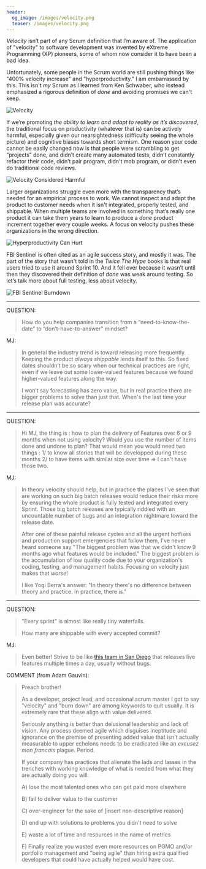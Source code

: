 ```yaml
---
header:
  og_image: /images/velocity.png
  teaser: /images/velocity.png
---
```

*Velocity* isn’t part of any Scrum definition that I’m aware of.  The application of "velocity" to software development was invented by eXtreme Programming (XP) pioneers, some of whom now consider it to have been a bad idea.  

Unfortunately, some people in the Scrum world are still pushing things like "400% velocity increase" and "hyperproductivity."  I am embarrassed by this.  This isn't *my* Scrum as I learned from Ken Schwaber, who instead emphasized a rigorous definition of *done* and avoiding promises we can't keep.

![Velocity](/images/velocity.png)

If we’re promoting *the ability to learn and adapt to reality as it’s discovered*, the traditional focus on productivity (whatever that is) can be actively harmful, especially given our nearsightedness (difficulty seeing the whole picture) and cognitive biases towards short termism.  One reason your code cannot be easily changed now is that people were scrambling to get “projects” done, and didn’t create many automated tests, didn’t constantly refactor their code, didn’t pair program, didn't mob program, or didn't even do traditional code reviews.

![Velocity Considered Harmful](/images/velocity-considered-harmful.png)

Larger organizations struggle even more with the transparency that’s needed for an empirical process to work.  We cannot inspect and adapt the product to customer needs when it isn't integrated, properly tested, and shippable.  When multiple teams are involved in something that’s really one product it can take them years to learn to produce a *done* product increment together every couple weeks.  A focus on velocity pushes these organizations in the wrong direction.

![Hyperproductivity Can Hurt](/images/hyperproductivity-can-hurt.png)

FBI Sentinel is often cited as an agile success story, and mostly it was.  The part of the story that wasn't told in the *Twice The Hype* books is that real users tried to use it around Sprint 10. And it fell over because it wasn’t until then they discovered their definition of *done* was weak around testing.  So let’s talk more about full testing, less about velocity.

![FBI Sentinel Burndown](/assets/images/Sentinel-Burndown.png)

----

QUESTION:
> How do you help companies transition from a “need-to-know-the-date” to “don’t-have-to-answer” mindset?

MJ:
> In general the industry trend is toward releasing more frequently.  Keeping the product *always shippable* lends itself to this.  So fixed dates shouldn’t be so scary when our technical practices are right, even if we leave out some lower-valued features because we found higher-valued features along the way.
>
> I won’t say forecasting has zero value, but in real practice there are bigger problems to solve than just that.  When's the last time your release plan was accurate?

----

QUESTION:
> Hi MJ, the thing is : how to plan the delivery of Features over 6 or 9 months when not using velocity? Would you use the number of items done and undone to plan? That would mean you would need two things : 1/ to know all stories that will be developped during these months 2/ to have items with similar size over time => I can't have those two.

MJ:
> In theory velocity should help, but in practice the places I've seen that are working on such big batch releases would reduce their risks more by ensuring the whole product is fully tested and integrated every Sprint. Those big batch releases are typically riddled with an uncountable number of bugs and an integration nightmare toward the release date.
>
> After one of these painful release cycles and all the urgent hotfixes and production support emergencies that follow them, I've never
heard someone say "The biggest problem was that we didn't know 9 months ago what features would be included." The biggest problem is the accumulation of low quality code due to your organization's coding, testing, and management habits. Focusing on velocity just makes that *worse*!
>
> I like Yogi Berra's answer: "In theory there's no difference between theory and practice.  In practice, there is."

----

QUESTION:
> "Every sprint" is almost like really tiny waterfalls.
> 
> How many are shippable with every accepted commit?

MJ:
> Even better! Strive to be like [this team in San Diego](/technical-debt-is-the-high-cost-of-future-change/) that releases live features multiple times a day, usually without bugs.

COMMENT (from Adam Gauvin):
> Preach brother!
>
> As a developer, project lead, and occasional scrum master I got to say "velocity" and "burn down" are among keywords to quit usually. It is extremely rare that these align with value delivered.
>
> Seriously anything is better than delusional leadership and lack of vision. Any process deemed agile which disguises ineptitude and ignorance on the premise of presenting added value that isn't actually measurable to upper echelons needs to be eradicated like an *excusez mon francais* plague. Period.
>
> If your company has practices that alienate the lads and lasses in the trenches with working knowledge of what is needed from what they are actually doing you will: 
>
> A) lose the most talented ones who can get paid more elsewhere
>
> B) fail to deliver value to the customer
>
> C) over-engineer for the sake of [insert non-descriptive reason]
>
> D) end up with solutions to problems you didn't need to solve
>
> E) waste a lot of time and resources in the name of metrics
>
> F) Finally realize you wasted even more resources on PGMO and/or portfolio management and "being agile" than hiring extra qualified developers that could have actually helped would have cost.
